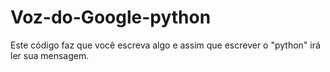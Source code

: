 # Voz-do-Google-python
Este código faz que você escreva algo e assim que escrever  o "python" irá ler sua mensagem.
